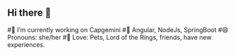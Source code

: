 ## Hi there 👋

#🔭 I’m currently working on Capgemini
#🌱 Angular, NodeJs, SpringBoot
#😄 Pronouns: she/her
#💙 Love: Pets, Lord of the Rings, friends, have new experiences.


